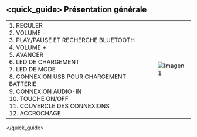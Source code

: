 ## <quick_guide> Présentation générale

|  |  |
|:-------|:-------|
|1.	RECULER <br> 2. VOLUME - <br> 3. PLAY/PAUSE ET RECHERCHE BLUETOOTH <br> 4. VOLUME + <br> 5. AVANCER  <br> 6.	LED DE CHARGEMENT <br> 7. LED DE MODE <br> 8. CONNEXION USB POUR CHARGEMENT BATTERIE <br> 9. CONNEXION AUDIO-IN <br> 10. TOUCHE ON/OFF  <br> 11. COUVERCLE DES CONNEXIONS <br> 12. ACCROCHAGE <br> |![Imagen1](http://static.energysistem.com/images/manuals/39692/539828f7e58f9.jpg)|
</quick_guide>
